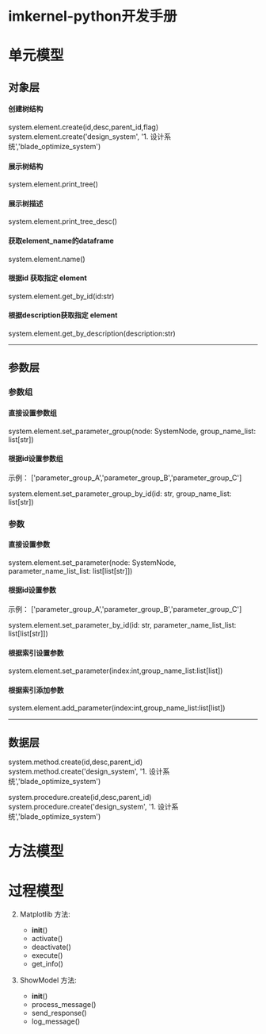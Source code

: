 # imkernel-python开发手册

# 单元模型

## 对象层

#### 创建树结构

system.element.create(id,desc,parent_id,flag)
system.element.create('design_system', '1. 设计系统','blade_optimize_system')

#### 展示树结构

system.element.print_tree()

#### 展示树描述

system.element.print_tree_desc()

#### 获取element_name的dataframe

system.element.name()

#### 根据id 获取指定 element 

system.element.get_by_id(id:str)

#### 根据description获取指定 element 

system.element.get_by_description(description:str)

---



## 参数层

### 参数组

#### 直接设置参数组

system.element.set_parameter_group(node: SystemNode, group_name_list: list[str])
#### 根据id设置参数组

示例： ['parameter_group_A','parameter_group_B','parameter_group_C']

system.element.set_parameter_group_by_id(id: str, group_name_list: list[str])

### 参数 

#### 直接设置参数

system.element.set_parameter(node: SystemNode, parameter_name_list_list: list[list[str]])

#### 根据id设置参数

示例： ['parameter_group_A','parameter_group_B','parameter_group_C']

system.element.set_parameter_by_id(id: str, parameter_name_list_list: list[list[str]])

#### 根据索引设置参数

system.element.set_parameter(index:int,group_name_list:list[list])

#### 根据索引添加参数

system.element.add_parameter(index:int,group_name_list:list[list])

---

## 数据层

system.method.create(id,desc,parent_id)
system.method.create('design_system', '1. 设计系统','blade_optimize_system')

system.procedure.create(id,desc,parent_id)
system.procedure.create('design_system', '1. 设计系统','blade_optimize_system')

# 方法模型

# 过程模型




2. Matplotlib
   方法:
    - __init__()
    - activate()
    - deactivate()
    - execute()
    - get_info()

3. ShowModel
   方法:
    - __init__()
    - process_message()
    - send_response()
    - log_message()
